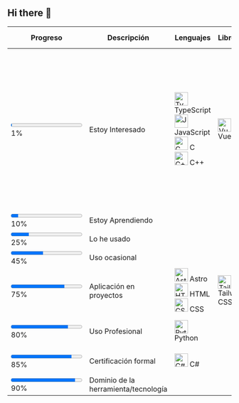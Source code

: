 ## Hi there 👋

<!--
**tbrzc-sena/tbrzc-sena** is a ✨ _special_ ✨ repository because its `README.md` (this file) appears on your GitHub profile.

Here are some ideas to get you started:

- 🔭 I’m currently working on ...
- 🌱 I’m currently learning ...
- 👯 I’m looking to collaborate on ...
- 🤔 I’m looking for help with ...
- 💬 Ask me about ...
- 📫 How to reach me: ...
- 😄 Pronouns: ...
- ⚡ Fun fact: ...
-->


| Progreso | Descripción | Lenguajes | Librerías | Frameworks | Databases | OS | Cloud | DevOps | Other Tools |
|----------|-------------|-----------|-----------|------------|-----------|----|-------|--------|-------------|
| <progress value="1" max="100"></progress><br>1% | Estoy Interesado | <div><img width="30" src="https://raw.githubusercontent.com/marwin1991/profile-technology-icons/refs/heads/main/icons/typescript.png" alt="TypeScript" title="TypeScript" /> TypeScript</div><div><img width="30" src="https://raw.githubusercontent.com/marwin1991/profile-technology-icons/refs/heads/main/icons/javascript.png" alt="JavaScript" title="JavaScript" /> JavaScript</div><div><img width="30" src="https://raw.githubusercontent.com/marwin1991/profile-technology-icons/refs/heads/main/icons/c.png" alt="C" title="C" /> C</div><div><img width="30" src="https://raw.githubusercontent.com/marwin1991/profile-technology-icons/refs/heads/main/icons/c++.png" alt="C++" title="C++" /> C++</div> | <div><img width="30" src="https://raw.githubusercontent.com/marwin1991/profile-technology-icons/refs/heads/main/icons/vue_js.png" alt="Vue.js" title="Vue.js" /> Vue.js</div> | <div><img width="30" src="https://raw.githubusercontent.com/marwin1991/profile-technology-icons/refs/heads/main/icons/bun_js.png" alt="Bun.js" title="Bun.js" /> Bun.js</div> | <div><img width="30" src="https://raw.githubusercontent.com/marwin1991/profile-technology-icons/refs/heads/main/icons/redis.png" alt="redis" title="redis" /> redis</div><div><img width="30" src="https://raw.githubusercontent.com/marwin1991/profile-technology-icons/refs/heads/main/icons/mongodb.png" alt="mongoDB" title="mongoDB" /> mongoDB</div> |  | <div><img width="30" src="https://raw.githubusercontent.com/marwin1991/profile-technology-icons/refs/heads/main/icons/microsoft_azure.png" alt="Microsoft Azure" title="Microsoft Azure" /> Microsoft Azure</div> | <div><img width="30" src="https://raw.githubusercontent.com/marwin1991/profile-technology-icons/refs/heads/main/icons/grafana.png" alt="Grafana" title="Grafana" /> Grafana</div><div><img width="30" src="https://raw.githubusercontent.com/marwin1991/profile-technology-icons/refs/heads/main/icons/prometheus.png" alt="Prometheus" title="Prometheus" /> Prometheus</div><div><img width="30" src="https://raw.githubusercontent.com/marwin1991/profile-technology-icons/refs/heads/main/icons/nginx.png" alt="Nginx" title="Nginx" /> Nginx</div><div><img width="30" src="https://raw.githubusercontent.com/marwin1991/profile-technology-icons/refs/heads/main/icons/docker.png" alt="Docker" title="Docker" /> Docker</div><div><img width="30" src="https://raw.githubusercontent.com/marwin1991/profile-technology-icons/refs/heads/main/icons/nixos.png" alt="Nixos" title="Nixos" /> Nixos</div> | <div><img width="30" src="https://raw.githubusercontent.com/marwin1991/profile-technology-icons/refs/heads/main/icons/graphql.png" alt="GraphQL" title="GraphQL" /> GraphQL</div><div><img width="30" src="https://raw.githubusercontent.com/marwin1991/profile-technology-icons/refs/heads/main/icons/rest.png" alt="REST" title="REST" /> REST</div><div><img width="30" src="https://raw.githubusercontent.com/marwin1991/profile-technology-icons/refs/heads/main/icons/neovim.png" alt="Neovim" title="Neovim" /> Neovim</div><div><img width="30" src="https://github.com/sst/opencode/raw/dev/packages/web/src/assets/logo-ornate-light.svg" alt="Open Code" title="Open Code" /> Open Code</div><div><img width="30" src="https://miro.medium.com/v2/resize:fit:700/0*oRRpMJ9XqkRnYLhW.png" alt="Copilot" title="OpenAI" /> GitHub Copilot</div><div><img width="30" src="https://wpforms.com/wp-content/uploads/2024/08/claude-logo.png" alt="Claude IA"> Claude IA</div> |
| <progress value="10" max="100"></progress><br>10% | Estoy Aprendiendo |  |  |  |  |  |  |  |  |
| <progress value="25" max="100"></progress><br>25% | Lo he usado |  |  |  |  |  |  |  |  |
| <progress value="45" max="100"></progress><br>45% | Uso ocasional |  |  |  |  |  |  |  |  |
| <progress value="75" max="100"></progress><br>75% | Aplicación en proyectos | <div><img width="30" src="https://raw.githubusercontent.com/marwin1991/profile-technology-icons/refs/heads/main/icons/astro.png" alt="Astro" title="Astro" /> Astro</div><div><img width="30" src="https://raw.githubusercontent.com/marwin1991/profile-technology-icons/refs/heads/main/icons/html.png" alt="HTML" title="HTML" /> HTML</div><div><img width="30" src="https://raw.githubusercontent.com/marwin1991/profile-technology-icons/refs/heads/main/icons/css.png" alt="CSS" title="CSS" /> CSS</div> | <div><img width="30" src="https://raw.githubusercontent.com/marwin1991/profile-technology-icons/refs/heads/main/icons/tailwind_css.png" alt="Tailwind CSS" title="Tailwind CSS" /> Tailwind CSS</div> |  | <div><img width="30" src="https://raw.githubusercontent.com/marwin1991/profile-technology-icons/refs/heads/main/icons/postgresql.png" alt="PostgreSQL" title="PostgreSQL" /> PostgreSQL</div> |  |  |  |  |
| <progress value="80" max="100"></progress><br>80% | Uso Profesional | <div><img width="30" src="https://raw.githubusercontent.com/marwin1991/profile-technology-icons/refs/heads/main/icons/python.png" alt="Python" title="Python" /> Python</div> |  |  |  | <div><img width="30" src="https://raw.githubusercontent.com/marwin1991/profile-technology-icons/refs/heads/main/icons/linux.png" alt="Linux" title="Linux" /> Linux</div> |  | <div><img width="30" src="https://raw.githubusercontent.com/marwin1991/profile-technology-icons/refs/heads/main/icons/git.png" alt="Git" title="Git" /> Git</div><div><img width="30" src="https://raw.githubusercontent.com/marwin1991/profile-technology-icons/refs/heads/main/icons/github.png" alt="GitHub" title="GitHub" /> GitHub</div> |  |
| <progress value="85" max="100"></progress><br>85% | Certificación formal | <div><img width="30" src="https://raw.githubusercontent.com/marwin1991/profile-technology-icons/refs/heads/main/icons/c%23.png" alt="C#" title="C#" /> C#</div> |  | <div><img width="30" src="https://raw.githubusercontent.com/marwin1991/profile-technology-icons/refs/heads/main/icons/_net_core.png" alt=".NET Core" title=".NET Core" /> .NET Core</div> |  |  |  |  |  |
| <progress value="90" max="100"></progress><br>90% | Dominio de la herramienta/tecnología |  |  |  |  |  |  |  |  |
